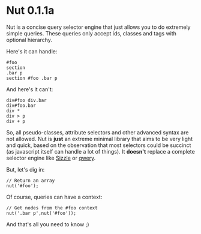 Nut 0.1.1a
==========

Nut is a concise query selector engine that just allows you to do extremely simple queries. These queries only accept ids, classes and tags with optional hierarchy.

Here's it can handle:

    #foo
    section
    .bar p
    section #foo .bar p

And here's it can't:

    div#foo div.bar
    div#foo.bar
    div *
    div > p
    div + p

So, all pseudo-classes, attribute selectors and other advanced syntax are not allowed. Nut is __just__ an extreme minimal library that aims to be very light and quick, based on the observation that most selectors could be succinct (as javascript itself can handle a lot of things). It __doesn't__ replace a complete selector engine like [Sizzle](https://github.com/jquery/sizzle) or [qwery](https://github.com/ded/qwery).

But, let's dig in:

    // Return an array
    nut('#foo');

Of course, queries can have a context:

    // Get nodes from the #foo context
    nut('.bar p',nut('#foo'));

And that's all you need to know ;)